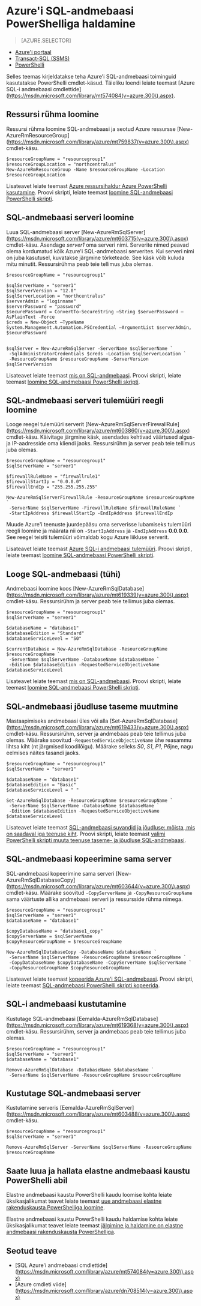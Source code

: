 <properties
    pageTitle="Azure'i SQL-andmebaasi PowerShelliga haldamine | Microsoft Azure'i"
    description="Azure SQL-i andmebaasi haldamine PowerShelli abil."
    services="sql-database"
    documentationCenter=""
    authors="stevestein"
    manager="jhubbard"
    editor="monicar"/>

<tags
    ms.service="sql-database"
    ms.workload="data-management"
    ms.tgt_pltfrm="na"
    ms.devlang="na"
    ms.topic="article"
    ms.date="09/13/2016"
    ms.author="sstein"/>

# <a name="manage-azure-sql-database-with-powershell"></a>Azure'i SQL-andmebaasi PowerShelliga haldamine


> [AZURE.SELECTOR]
- [Azure'i portaal](sql-database-manage-portal.md)
- [Transact-SQL (SSMS)](sql-database-manage-azure-ssms.md)
- [PowerShelli](sql-database-manage-powershell.md)

Selles teemas kirjeldatakse teha Azure'i SQL-andmebaasi toiminguid kasutatakse PowerShelli cmdlet-käsud. Täieliku loendi leiate teemast [Azure SQL-i andmebaasi cmdlettide] (https://msdn.microsoft.com/library/mt574084(v=azure.300\).aspx).


## <a name="create-a-resource-group"></a>Ressursi rühma loomine

Ressursi rühma loomine SQL-andmebaasi ja seotud Azure ressursse [New-AzureRmResourceGroup] (https://msdn.microsoft.com/library/azure/mt759837(v=azure.300\).aspx) cmdlet-käsu.

```
$resourceGroupName = "resourcegroup1"
$resourceGroupLocation = "northcentralus"
New-AzureRmResourceGroup -Name $resourceGroupName -Location $resourceGroupLocation
```

Lisateavet leiate teemast [Azure ressursihaldur Azure PowerShelli kasutamine](../powershell-azure-resource-manager.md).
Proovi skripti, leiate teemast [loomine SQL-andmebaasi PowerShelli skripti](sql-database-get-started-powershell.md#create-a-sql-database-powershell-script).

## <a name="create-a-sql-database-server"></a>SQL-andmebaasi serveri loomine

Luua SQL-andmebaasi server [New-AzureRmSqlServer] (https://msdn.microsoft.com/library/azure/mt603715(v=azure.300\).aspx) cmdlet-käsu. Asendage *server1* oma serveri nimi. Serverite nimed peavad olema kordumatud kõik Azure'i SQL-andmebaasi serverites. Kui serveri nimi on juba kasutusel, kuvatakse järgmine tõrketeade. See käsk võib kuluda mitu minutit. Ressursirühma peab teie tellimus juba olemas.

```
$resourceGroupName = "resourcegroup1"

$sqlServerName = "server1"
$sqlServerVersion = "12.0"
$sqlServerLocation = "northcentralus"
$serverAdmin = "loginname"
$serverPassword = "password" 
$securePassword = ConvertTo-SecureString –String $serverPassword –AsPlainText -Force
$creds = New-Object –TypeName System.Management.Automation.PSCredential –ArgumentList $serverAdmin, $securePassword
    

$sqlServer = New-AzureRmSqlServer -ServerName $sqlServerName `
 -SqlAdministratorCredentials $creds -Location $sqlServerLocation `
 -ResourceGroupName $resourceGroupName -ServerVersion $sqlServerVersion
```

Lisateavet leiate teemast [mis on SQL-andmebaasi](sql-database-technical-overview.md). Proovi skripti, leiate teemast [loomine SQL-andmebaasi PowerShelli skripti](sql-database-get-started-powershell.md#create-a-sql-database-powershell-script).


## <a name="create-a-sql-database-server-firewall-rule"></a>SQL-andmebaasi serveri tulemüüri reegli loomine

Looge reegel tulemüüri serverit [New-AzureRmSqlServerFirewallRule] (https://msdn.microsoft.com/library/azure/mt603860(v=azure.300\).aspx) cmdlet-käsu. Käivitage järgmine käsk, asendades kehtivad väärtused algus- ja IP-aadresside oma kliendi jaoks. Ressursirühm ja server peab teie tellimus juba olemas.

```
$resourceGroupName = "resourcegroup1"
$sqlServerName = "server1"

$firewallRuleName = "firewallrule1"
$firewallStartIp = "0.0.0.0"
$firewallEndIp = "255.255.255.255"

New-AzureRmSqlServerFirewallRule -ResourceGroupName $resourceGroupName `
 -ServerName $sqlServerName -FirewallRuleName $firewallRuleName `
 -StartIpAddress $firewallStartIp -EndIpAddress $firewallEndIp
```

Muude Azure'i teenuste juurdepääsu oma serverisse lubamiseks tulemüüri reegli loomine ja määrata nii on `-StartIpAddress` ja `-EndIpAddress` **0.0.0.0**. See reegel teisiti tulemüüri võimaldab kogu Azure liikluse serverit.

Lisateavet leiate teemast [Azure SQL-i andmebaasi tulemüüri](https://msdn.microsoft.com/library/azure/ee621782.aspx). Proovi skripti, leiate teemast [loomine SQL-andmebaasi PowerShelli skripti](sql-database-get-started-powershell.md#create-a-sql-database-powershell-script).


## <a name="create-a-sql-database-blank"></a>Looge SQL-andmebaasi (tühi)

Andmebaasi loomine koos [New-AzureRmSqlDatabase] (https://msdn.microsoft.com/library/azure/mt619339(v=azure.300\).aspx) cmdlet-käsu. Ressursirühm ja server peab teie tellimus juba olemas. 

```
$resourceGroupName = "resourcegroup1"
$sqlServerName = "server1"

$databaseName = "database1"
$databaseEdition = "Standard"
$databaseServiceLevel = "S0"

$currentDatabase = New-AzureRmSqlDatabase -ResourceGroupName $resourceGroupName `
 -ServerName $sqlServerName -DatabaseName $databaseName `
 -Edition $databaseEdition -RequestedServiceObjectiveName $databaseServiceLevel
```

Lisateavet leiate teemast [mis on SQL-andmebaasi](sql-database-technical-overview.md). Proovi skripti, leiate teemast [loomine SQL-andmebaasi PowerShelli skripti](sql-database-get-started-powershell.md#create-a-sql-database-powershell-script).


## <a name="change-the-performance-level-of-a-sql-database"></a>SQL-andmebaasi jõudluse taseme muutmine

Mastaapimiseks andmebaasi üles või alla [Set-AzureRmSqlDatabase] (https://msdn.microsoft.com/library/azure/mt619433(v=azure.300\).aspx) cmdlet-käsu. Ressursirühm, server ja andmebaas peab teie tellimus juba olemas. Määrake soovitud `-RequestedServiceObjectiveName` ühe reasammu lihtsa kiht (nt järgmised koodilõigu). Määrake selleks *S0*, *S1*, *P1*, *P6*jne, nagu eelmises näites tasandi jaoks.

```
$resourceGroupName = "resourcegroup1"
$sqlServerName = "server1"

$databaseName = "database1"
$databaseEdition = "Basic"
$databaseServiceLevel = " "

Set-AzureRmSqlDatabase -ResourceGroupName $resourceGroupName `
 -ServerName $sqlServerName -DatabaseName $databaseName `
 -Edition $databaseEdition -RequestedServiceObjectiveName $databaseServiceLevel
```

Lisateavet leiate teemast [SQL-andmebaasi suvandid ja jõudluse: mõista, mis on saadaval iga teenuse kiht](sql-database-service-tiers.md). Proovi skripti, leiate teemast [valimi PowerShelli skripti muuta teenuse taseme- ja jõudluse SQL-andmebaasi](sql-database-scale-up-powershell.md#sample-powershell-script-to-change-the-service-tier-and-performance-level-of-your-sql-database).

## <a name="copy-a-sql-database-to-the-same-server"></a>SQL-andmebaasi kopeerimine sama server

SQL-andmebaasi kopeerimine sama serveri [New-AzureRmSqlDatabaseCopy] (https://msdn.microsoft.com/library/azure/mt603644(v=azure.300\).aspx) cmdlet-käsu. Määrake soovitud `-CopyServerName` ja `-CopyResourceGroupName` sama väärtuste allika andmebaasi serveri ja ressursside rühma nimega.

```
$resourceGroupName = "resourcegroup1"
$sqlServerName = "server1"
$databaseName = "database1"

$copyDatabaseName = "database1_copy"
$copyServerName = $sqlServerName
$copyResourceGroupName = $resourceGroupName

New-AzureRmSqlDatabaseCopy -DatabaseName $databaseName `
 -ServerName $sqlServerName -ResourceGroupName $resourceGroupName `
 -CopyDatabaseName $copyDatabaseName -CopyServerName $sqlServerName `
 -CopyResourceGroupName $copyResourceGroupName
```

Lisateavet leiate teemast [kopeerida Azure'i SQL-andmebaasi](sql-database-copy.md). Proovi skripti, leiate teemast [SQL-andmebaasi PowerShelli skripti kopeerida](sql-database-copy-powershell.md#example-powershell-script).


## <a name="delete-a-sql-database"></a>SQL-i andmebaasi kustutamine

Kustutage SQL-andmebaasi [Eemalda-AzureRmSqlDatabase] (https://msdn.microsoft.com/library/azure/mt619368(v=azure.300\).aspx) cmdlet-käsu. Ressursirühm, server ja andmebaas peab teie tellimus juba olemas.

```
$resourceGroupName = "resourcegroup1"
$sqlServerName = "server1"
$databaseName = "database1"

Remove-AzureRmSqlDatabase -DatabaseName $databaseName `
 -ServerName $sqlServerName -ResourceGroupName $resourceGroupName
```

## <a name="delete-a-sql-database-server"></a>Kustutage SQL-andmebaasi server

Kustutamine serveris [Eemalda-AzureRmSqlServer] (https://msdn.microsoft.com/library/azure/mt603488(v=azure.300\).aspx) cmdlet-käsu.

```
$resourceGroupName = "resourcegroup1"
$sqlServerName = "server1"

Remove-AzureRmSqlServer -ServerName $sqlServerName -ResourceGroupName $resourceGroupName
```

## <a name="create-and-manage-elastic-database-pools-using-powershell"></a>Saate luua ja hallata elastne andmebaasi kaustu PowerShelli abil

Elastne andmebaasi kaustu PowerShelli kaudu loomise kohta leiate üksikasjalikumat teavet leiate teemast [uue andmebaasi elastne rakenduskausta PowerShelliga loomine](sql-database-elastic-pool-create-powershell.md).

Elastne andmebaasi kaustu PowerShelli kaudu haldamise kohta leiate üksikasjalikumat teavet leiate teemast [jälgimine ja haldamine on elastne andmebaasi rakenduskausta PowerShelliga](sql-database-elastic-pool-manage-powershell.md).



## <a name="related-information"></a>Seotud teave

- [SQL Azure'i andmebaasi cmdlettide] (https://msdn.microsoft.com/library/azure/mt574084(v=azure.300\).aspx)
- [Azure cmdleti viide] (https://msdn.microsoft.com/library/azure/dn708514(v=azure.300\).aspx)
